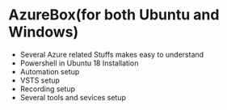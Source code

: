 # AzureBox(for both Ubuntu and Windows)
- Several Azure related Stuffs makes easy to understand
- Powershell in Ubuntu 18 Installation
- Automation setup
- VSTS setup
- Recording setup
- Several tools and sevices setup
